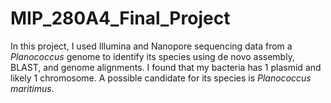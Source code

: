 # MIP_280A4_Final_Project

In this project, I used Illumina and Nanopore sequencing data from a _Planococcus_ genome to identify its species using de novo assembly, BLAST, and genome alignments. I found that my bacteria has 1 plasmid and likely 1 chromosome. A possible candidate for its species is _Planococcus maritimus_. 
